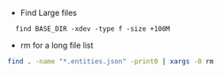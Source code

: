 * Find Large files
```
  find BASE_DIR -xdev -type f -size +100M
```

* rm for a long file list
```bash
find . -name "*.entities.json" -print0 | xargs -0 rm
```
